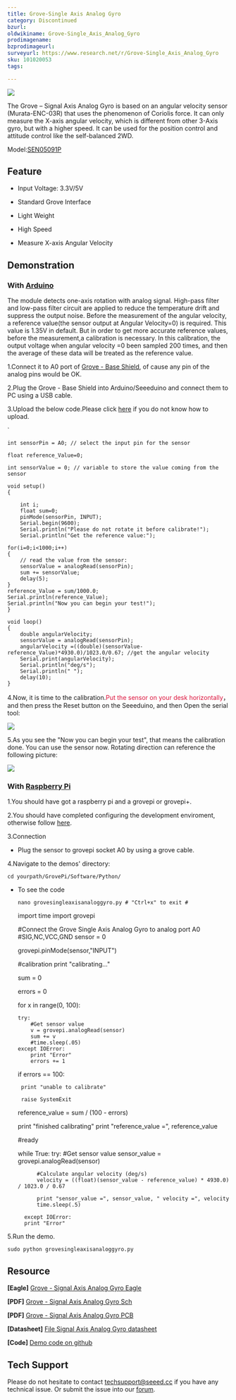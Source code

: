 ```yaml
---
title: Grove-Single Axis Analog Gyro‏‎
category: Discontinued
bzurl:
oldwikiname: Grove-Single_Axis_Analog_Gyro‏‎
prodimagename:
bzprodimageurl:
surveyurl: https://www.research.net/r/Grove-Single_Axis_Analog_Gyro
sku: 101020053
tags:

---
```


![](https://github.com/SeeedDocument/Grove-Single_Axis_Analog_Gyro/raw/master/img/Axis_Analog_Gyro_01.jpg)

The Grove – Signal Axis Analog Gyro is based on an angular velocity sensor (Murata-ENC-03R) that uses the phenomenon of Coriolis force. It can only measure the X-axis angular velocity, which is different from other 3-Axis gyro, but with a higher speed. It can be used for the position control and attitude control like the self-balanced 2WD.

Model:[SEN05091P](https://github.com/SeeedDocument/Grove-Base_Shield_for_IOIO-OTG/raw/master/res/Grove-Base_Shield_for_IOIO-OTG_Eagle_File.zip)

## Feature

- Input Voltage: 3.3V/5V

- Standard Grove Interface

- Light Weight

- High Speed

- Measure X-axis Angular Velocity

## Demonstration

### With [Arduino](https://www.arduino.cc/)

The module detects one-axis rotation with analog signal.
High-pass filter and low-pass filter circuit are applied to reduce the temperature drift and suppress the output noise.
Before the measurement of the angular velocity, a reference value(the sensor output at Angular Velocity=0) is required.
This value is 1.35V in default. But in order to get more accurate reference values, before the measurement,a calibration is necessary.
In this calibration, the output voltage when angular velocity =0 been sampled 200 times,
and then the average of these data will be treated as the reference value.

1.Connect it to A0 port of  [ Grove - Base Shield](https://seeeddoc.github.io/Grove-Base_Shield/), of cause any pin of the analog pins would be OK.

2.Plug the Grove - Base Shield into Arduino/Seeeduino and connect them to PC using a USB cable.

3.Upload the below code.Please click [here](https://seeeddoc.github.io/Upload_Code/) if you do not know how to upload.

`

    int sensorPin = A0; // select the input pin for the sensor

    float reference_Value=0;

    int sensorValue = 0; // variable to store the value coming from the sensor

    void setup()
    {

        int i;
        float sum=0;
        pinMode(sensorPin, INPUT);
        Serial.begin(9600);
        Serial.println("Please do not rotate it before calibrate!");
        Serial.println("Get the reference value:");

    for(i=0;i<1000;i++)
    {
        // read the value from the sensor:
        sensorValue = analogRead(sensorPin);
        sum += sensorValue;
        delay(5);
    }
    reference_Value = sum/1000.0;
    Serial.println(reference_Value);
    Serial.println("Now you can begin your test!");
    }

    void loop()
    {
        double angularVelocity;
        sensorValue = analogRead(sensorPin);
        angularVelocity =((double)(sensorValue-reference_Value)*4930.0)/1023.0/0.67; //get the angular velocity
        Serial.print(angularVelocity);
        Serial.println("deg/s");
        Serial.println(" ");
        delay(10);
    }


 4.Now, it is time to the calibration.<font color=#DC143C face="">Put the sensor on your desk horizontally</font>， and then press the Reset button on the Seeeduino, and then Open the serial tool:

![](https://github.com/SeeedDocument/Grove-Single_Axis_Analog_Gyro/raw/master/img/Gyro_Result.jpg)

5.As you see the "Now you can begin your test", that means the calibration done. You can use the sensor now. Rotating direction can reference the following picture:

![](https://github.com/SeeedDocument/Grove-Single_Axis_Analog_Gyro/raw/master/img/Rotate_direction.jpg)

### With [Raspberry Pi](https://seeeddoc.github.io/GrovePiPlus/)

1.You should have got a raspberry pi and a grovepi or grovepi+.

2.You should have completed configuring the development enviroment, otherwise follow [here](https://seeeddoc.github.io/GrovePiPlus/#Introducing_the_GrovePi.2B).

3.Connection
- Plug the sensor to grovepi socket A0 by using a grove cable.

4.Navigate to the demos' directory:

  ` cd yourpath/GrovePi/Software/Python/
  `
- To see the code


  ` nano grovesingleaxisanaloggyro.py # "Ctrl+x" to exit #
  `


    import time
    import grovepi

    #Connect the Grove Single Axis Analog Gyro to analog port A0
    #SIG,NC,VCC,GND
    sensor = 0

    grovepi.pinMode(sensor,"INPUT")

    #calibration
    print "calibrating..."

    sum = 0

    errors = 0

    for x in range(0, 100):

      try:
          #Get sensor value
          v = grovepi.analogRead(sensor)
          sum += v
          #time.sleep(.05)
      except IOError:
          print "Error"
          errors += 1

    if errors == 100:

       print "unable to calibrate"

       raise SystemExit

    reference_value = sum / (100 - errors)

    print "finished calibrating"
    print "reference_value =", reference_value

    #ready

    while True:
        try:
            #Get sensor value
            sensor_value = grovepi.analogRead(sensor)

            #Calculate angular velocity (deg/s)
            velocity = ((float)(sensor_value - reference_value) * 4930.0) / 1023.0 / 0.67

            print "sensor_value =", sensor_value, " velocity =", velocity
            time.sleep(.5)

        except IOError:
        print "Error"

5.Run the demo.

` sudo python grovesingleaxisanaloggyro.py
`

## Resource

**[Eagle]**  [Grove - Signal Axis Analog Gyro Eagle](https://github.com/SeeedDocument/Grove-Single_Axis_Analog_Gyro/raw/master/res/Grove-Signal_Axis_Analog_Gyro_Eagle_File.zip)

**[PDF]**  [Grove - Signal Axis Analog Gyro Sch](https://github.com/SeeedDocument/Grove-Single_Axis_Analog_Gyro/raw/master/res/Grove%20-%20Single%20Axis%20Analog%20Gyro%20v1.0%20Sch.pdf)

**[PDF]**  [Grove - Signal Axis Analog Gyro PCB](https://github.com/SeeedDocument/Grove-Single_Axis_Analog_Gyro/raw/master/res/Grove%20-%20Single%20Axis%20Analog%20Gyro%20v1.0%20PCB.pdf)

**[Datasheet]** [File Signal Axis Analog Gyro datasheet](https://github.com/SeeedDocument/Grove-Single_Axis_Analog_Gyro/raw/master/res/Analog_Gyro_datasheet.pdf)

**[Code]** [Demo code on github](https://github.com/Seeed-Studio/Grove_Single_Axis_Analog_Gyro)

## Tech Support
Please do not hesitate to contact [techsupport@seeed.cc](techsupport@seeed.cc) if you have any technical issue. Or submit the issue into our [forum](http://seeedstudio.com/forum/). 